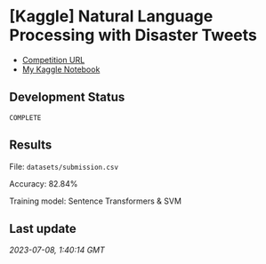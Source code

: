 # [Kaggle] Natural Language Processing with Disaster Tweets

- [Competition URL](https://www.kaggle.com/competitions/nlp-getting-started)
- [My Kaggle Notebook](https://www.kaggle.com/code/hanelliotn/nlp-with-disaster-tweets)

## Development Status
`COMPLETE`

## Results
File: `datasets/submission.csv`

Accuracy: 82.84%

Training model: Sentence Transformers & SVM

## Last update
*2023-07-08, 1:40:14 GMT*